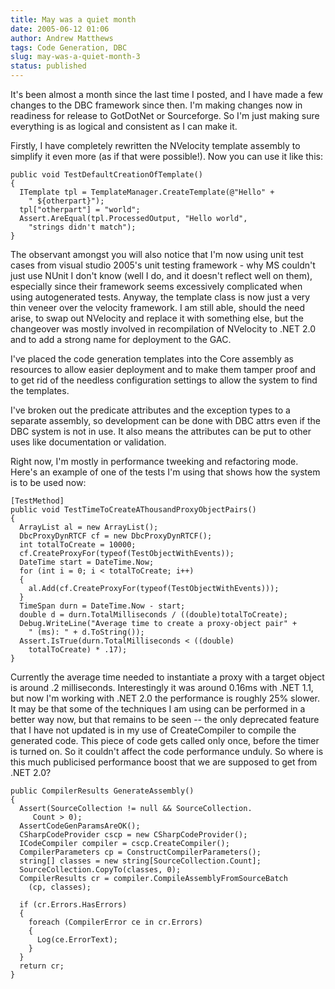 ```yaml
---
title: May was a quiet month
date: 2005-06-12 01:06
author: Andrew Matthews
tags: Code Generation, DBC
slug: may-was-a-quiet-month-3
status: published
---
```


It's been almost a month since the last time I posted, and I have made a few changes to the DBC framework since then. I'm making changes now in readiness for release to GotDotNet or Sourceforge. So I'm just making sure everything is as logical and consistent as I can make it.

Firstly, I have completely rewritten the NVelocity template assembly to simplify it even more (as if that were possible!). Now you can use it like this:

    public void TestDefaultCreationOfTemplate()
    {
      ITemplate tpl = TemplateManager.CreateTemplate(@"Hello" +
        " ${otherpart}");
      tpl["otherpart"] = "world";
      Assert.AreEqual(tpl.ProcessedOutput, "Hello world",
        "strings didn't match");
    }

The observant amongst you will also notice that I'm now using unit test cases from visual studio 2005's unit testing framework - why MS couldn't just use NUnit I don't know (well I do, and it doesn't reflect well on them), especially since their framework seems excessively complicated when using autogenerated tests.
Anyway, the template class is now just a very thin veneer over the velocity framework. I am still able, should the need arise, to swap out NVelocity and replace it with something else, but the changeover was mostly involved in recompilation of NVelocity to .NET 2.0 and to add a strong name for deployment to the GAC.

I've placed the code generation templates into the Core assembly as resources to allow easier deployment and to make them tamper proof and to get rid of the needless configuration settings to allow the system to find the templates.

I've broken out the predicate attributes and the exception types to a separate assembly, so development can be done with DBC attrs even if the DBC system is not in use. It also means the attributes can be put to other uses like documentation or validation.

Right now, I'm mostly in performance tweeking and refactoring mode. Here's an example of one of the tests I'm using that shows how the system is to be used now:

    [TestMethod]
    public void TestTimeToCreateAThousandProxyObjectPairs()
    {
      ArrayList al = new ArrayList();
      DbcProxyDynRTCF cf = new DbcProxyDynRTCF();
      int totalToCreate = 10000;
      cf.CreateProxyFor(typeof(TestObjectWithEvents));
      DateTime start = DateTime.Now;
      for (int i = 0; i < totalToCreate; i++)
      {
        al.Add(cf.CreateProxyFor(typeof(TestObjectWithEvents)));
      }
      TimeSpan durn = DateTime.Now - start;
      double d = durn.TotalMilliseconds / ((double)totalToCreate);
      Debug.WriteLine("Average time to create a proxy-object pair" +
        " (ms): " + d.ToString());
      Assert.IsTrue(durn.TotalMilliseconds < ((double)
        totalToCreate) * .17);
    }

Currently the average time needed to instantiate a proxy with a target object is around .2 milliseconds. Interestingly it was around 0.16ms with .NET 1.1, but now I'm working with .NET 2.0 the performance is roughly 25% slower. It may be that some of the techniques I am using can be performed in a better way now, but that remains to be seen -- the only deprecated feature that I have not updated is in my use of CreateCompiler to compile the generated code. This piece of code gets called only once, before the timer is turned on. So it couldn't affect the code performance unduly. So where is this much publicised performance boost that we are supposed to get from .NET 2.0?

    public CompilerResults GenerateAssembly()
    {
      Assert(SourceCollection != null && SourceCollection.
         Count > 0);
      AssertCodeGenParamsAreOK();
      CSharpCodeProvider cscp = new CSharpCodeProvider();
      ICodeCompiler compiler = cscp.CreateCompiler();
      CompilerParameters cp = ConstructCompilerParameters();
      string[] classes = new string[SourceCollection.Count];
      SourceCollection.CopyTo(classes, 0);
      CompilerResults cr = compiler.CompileAssemblyFromSourceBatch
        (cp, classes);

      if (cr.Errors.HasErrors)
      {
        foreach (CompilerError ce in cr.Errors)
        {
          Log(ce.ErrorText);
        }
      }
      return cr;
    }
